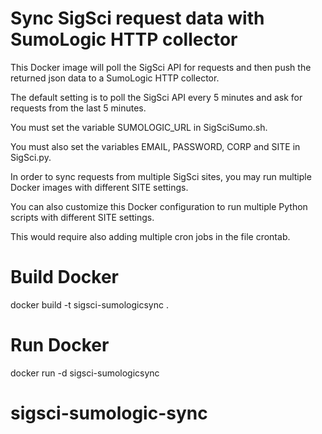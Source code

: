 # Sync SigSci request data with SumoLogic HTTP collector
This Docker image will poll the SigSci API for requests and then push the returned json data to a SumoLogic HTTP collector.

The default setting is to poll the SigSci API every 5 minutes and ask for requests from the last 5 minutes.

You must set the variable SUMOLOGIC_URL in SigSciSumo.sh.

You must also set the variables EMAIL, PASSWORD, CORP and SITE in SigSci.py.

In order to sync requests from multiple SigSci sites, you may run multiple Docker images with different SITE settings.

You can also customize this Docker configuration to run multiple Python scripts with different SITE settings.

This would require also adding multiple cron jobs in the file crontab.

# Build Docker
docker build -t sigsci-sumologicsync .

# Run Docker
docker run -d sigsci-sumologicsync 
# sigsci-sumologic-sync
